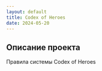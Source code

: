 ```yaml
---
layout: default
title: Codex of Heroes
date: 2024-05-20
---
```

## Описание проекта  
Правила системы Codex of Heroes